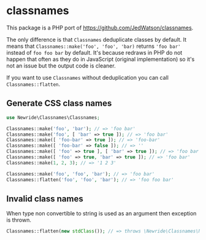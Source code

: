 # classnames

This package is a PHP port of https://github.com/JedWatson/classnames.

The only difference is that `Classnames` deduplicate classes by default.
It means that `Classnames::make('foo', 'foo', 'bar)` returns `'foo bar'`
instead of `foo foo bar` by default. It's because redraws in PHP do not
happen that often as they do in JavaScript (original implementation) so 
it's not an issue but the output code is cleaner.

If you want to use `Classnames` without deduplication you can call
`Classnames::flatten`.

## Generate CSS class names

```php
use Newride\Classnames\Classnames;

Classnames::make('foo', 'bar'); // => 'foo bar'
Classnames::make('foo', [ 'bar' => true ]); // => 'foo bar'
Classnames::make([ 'foo-bar' => true ]); // => 'foo-bar'
Classnames::make([ 'foo-bar' => false ]); // => ''
Classnames::make([ 'foo' => true ], [ 'bar' => true ]); // => 'foo bar'
Classnames::make([ 'foo' => true, 'bar' => true ]); // => 'foo bar'
Classnames::make(1, 2, 3); // => '1 2 3'

Classnames::make('foo', 'foo', 'bar'); // => 'foo bar'
Classnames::flatten('foo', 'foo', 'bar'); // => 'foo foo bar'
```

## Invalid class names

When type non convertible to string is used as an argument then exception is
thrown.

```php
Classnames::flatten(new stdClass()); // => throws \Newride\Classnames\NotConvertibleTypeException
```
